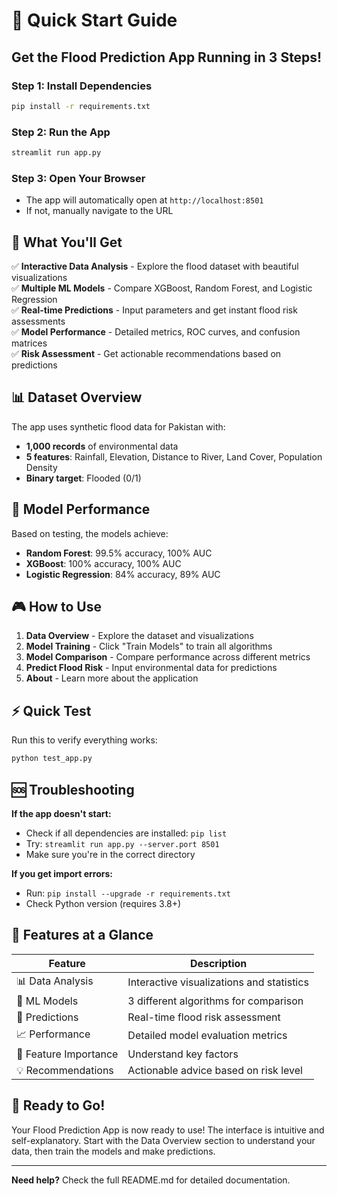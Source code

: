 # 🚀 Quick Start Guide

## Get the Flood Prediction App Running in 3 Steps!

### Step 1: Install Dependencies
```bash
pip install -r requirements.txt
```

### Step 2: Run the App
```bash
streamlit run app.py
```

### Step 3: Open Your Browser
- The app will automatically open at `http://localhost:8501`
- If not, manually navigate to the URL

## 🎯 What You'll Get

✅ **Interactive Data Analysis** - Explore the flood dataset with beautiful visualizations  
✅ **Multiple ML Models** - Compare XGBoost, Random Forest, and Logistic Regression  
✅ **Real-time Predictions** - Input parameters and get instant flood risk assessments  
✅ **Model Performance** - Detailed metrics, ROC curves, and confusion matrices  
✅ **Risk Assessment** - Get actionable recommendations based on predictions  

## 📊 Dataset Overview

The app uses synthetic flood data for Pakistan with:
- **1,000 records** of environmental data
- **5 features**: Rainfall, Elevation, Distance to River, Land Cover, Population Density
- **Binary target**: Flooded (0/1)

## 🤖 Model Performance

Based on testing, the models achieve:
- **Random Forest**: 99.5% accuracy, 100% AUC
- **XGBoost**: 100% accuracy, 100% AUC  
- **Logistic Regression**: 84% accuracy, 89% AUC

## 🎮 How to Use

1. **Data Overview** - Explore the dataset and visualizations
2. **Model Training** - Click "Train Models" to train all algorithms
3. **Model Comparison** - Compare performance across different metrics
4. **Predict Flood Risk** - Input environmental data for predictions
5. **About** - Learn more about the application

## ⚡ Quick Test

Run this to verify everything works:
```bash
python test_app.py
```

## 🆘 Troubleshooting

**If the app doesn't start:**
- Check if all dependencies are installed: `pip list`
- Try: `streamlit run app.py --server.port 8501`
- Make sure you're in the correct directory

**If you get import errors:**
- Run: `pip install --upgrade -r requirements.txt`
- Check Python version (requires 3.8+)

## 📱 Features at a Glance

| Feature | Description |
|---------|-------------|
| 📊 Data Analysis | Interactive visualizations and statistics |
| 🤖 ML Models | 3 different algorithms for comparison |
| 🔮 Predictions | Real-time flood risk assessment |
| 📈 Performance | Detailed model evaluation metrics |
| 🎯 Feature Importance | Understand key factors |
| 💡 Recommendations | Actionable advice based on risk level |

## 🎉 Ready to Go!

Your Flood Prediction App is now ready to use! The interface is intuitive and self-explanatory. Start with the Data Overview section to understand your data, then train the models and make predictions.

---

**Need help?** Check the full README.md for detailed documentation.
